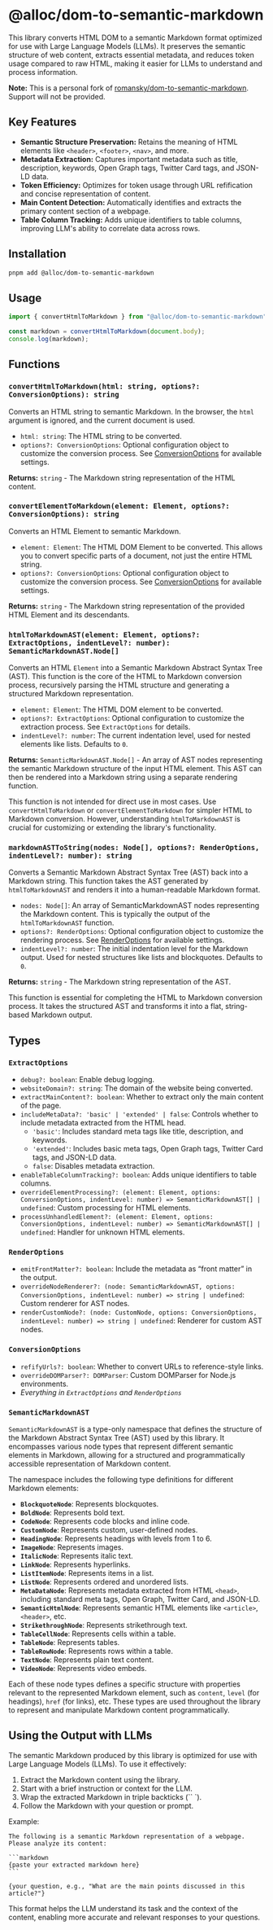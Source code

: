 # @alloc/dom-to-semantic-markdown

This library converts HTML DOM to a semantic Markdown format optimized for use with Large Language Models (LLMs). It preserves the semantic structure of web content, extracts essential metadata, and reduces token usage compared to raw HTML, making it easier for LLMs to understand and process information.

**Note:** This is a personal fork of [romansky/dom-to-semantic-markdown](https://github.com/romansky/dom-to-semantic-markdown). Support will not be provided.

## Key Features

- **Semantic Structure Preservation:** Retains the meaning of HTML elements like `<header>`, `<footer>`, `<nav>`, and more.
- **Metadata Extraction:** Captures important metadata such as title, description, keywords, Open Graph tags, Twitter Card tags, and JSON-LD data.
- **Token Efficiency:** Optimizes for token usage through URL refification and concise representation of content.
- **Main Content Detection:** Automatically identifies and extracts the primary content section of a webpage.
- **Table Column Tracking:** Adds unique identifiers to table columns, improving LLM's ability to correlate data across rows.

## Installation

```bash
pnpm add @alloc/dom-to-semantic-markdown
```

## Usage

```javascript
import { convertHtmlToMarkdown } from "@alloc/dom-to-semantic-markdown";

const markdown = convertHtmlToMarkdown(document.body);
console.log(markdown);
```

## Functions

### `convertHtmlToMarkdown(html: string, options?: ConversionOptions): string`

Converts an HTML string to semantic Markdown. In the browser, the `html` argument is ignored, and the current document is used.

- `html: string`: The HTML string to be converted.
- `options?: ConversionOptions`: Optional configuration object to customize the conversion process. See [ConversionOptions](#ConversionOptions) for available settings.

**Returns:** `string` - The Markdown string representation of the HTML content.

### `convertElementToMarkdown(element: Element, options?: ConversionOptions): string`

Converts an HTML Element to semantic Markdown.

- `element: Element`: The HTML DOM Element to be converted. This allows you to convert specific parts of a document, not just the entire HTML string.
- `options?: ConversionOptions`: Optional configuration object to customize the conversion process. See [ConversionOptions](#ConversionOptions) for available settings.

**Returns:** `string` - The Markdown string representation of the provided HTML Element and its descendants.

### `htmlToMarkdownAST(element: Element, options?: ExtractOptions, indentLevel?: number): SemanticMarkdownAST.Node[]`

Converts an HTML `Element` into a Semantic Markdown Abstract Syntax Tree (AST). This function is the core of the HTML to Markdown conversion process, recursively parsing the HTML structure and generating a structured Markdown representation.

- `element: Element`: The HTML DOM element to be converted.
- `options?: ExtractOptions`: Optional configuration to customize the extraction process. See `ExtractOptions` for details.
- `indentLevel?: number`: The current indentation level, used for nested elements like lists. Defaults to `0`.

**Returns:** `SemanticMarkdownAST.Node[]` - An array of AST nodes representing the semantic Markdown structure of the input HTML element. This AST can then be rendered into a Markdown string using a separate rendering function.

This function is not intended for direct use in most cases. Use `convertHtmlToMarkdown` or `convertElementToMarkdown` for simpler HTML to Markdown conversion. However, understanding `htmlToMarkdownAST` is crucial for customizing or extending the library's functionality.

### `markdownASTToString(nodes: Node[], options?: RenderOptions, indentLevel?: number): string`

Converts a Semantic Markdown Abstract Syntax Tree (AST) back into a Markdown string. This function takes the AST generated by `htmlToMarkdownAST` and renders it into a human-readable Markdown format.

- `nodes: Node[]`: An array of SemanticMarkdownAST nodes representing the Markdown content. This is typically the output of the `htmlToMarkdownAST` function.
- `options?: RenderOptions`: Optional configuration object to customize the rendering process. See [RenderOptions](#RenderOptions) for available settings.
- `indentLevel?: number`: The initial indentation level for the Markdown output. Used for nested structures like lists and blockquotes. Defaults to `0`.

**Returns:** `string` - The Markdown string representation of the AST.

This function is essential for completing the HTML to Markdown conversion process. It takes the structured AST and transforms it into a flat, string-based Markdown output.

## Types

### `ExtractOptions`

- `debug?: boolean`: Enable debug logging.
- `websiteDomain?: string`: The domain of the website being converted.
- `extractMainContent?: boolean`: Whether to extract only the main content of the page.
- `includeMetaData?: 'basic' | 'extended' | false`: Controls whether to include metadata extracted from the HTML head.
  - `'basic'`: Includes standard meta tags like title, description, and keywords.
  - `'extended'`: Includes basic meta tags, Open Graph tags, Twitter Card tags, and JSON-LD data.
  - `false`: Disables metadata extraction.
- `enableTableColumnTracking?: boolean`: Adds unique identifiers to table columns.
- `overrideElementProcessing?: (element: Element, options: ConversionOptions, indentLevel: number) => SemanticMarkdownAST[] | undefined`: Custom processing for HTML elements.
- `processUnhandledElement?: (element: Element, options: ConversionOptions, indentLevel: number) => SemanticMarkdownAST[] | undefined`: Handler for unknown HTML elements.

### `RenderOptions`

- `emitFrontMatter?: boolean`: Include the metadata as “front matter” in the output.
- `overrideNodeRenderer?: (node: SemanticMarkdownAST, options: ConversionOptions, indentLevel: number) => string | undefined`: Custom renderer for AST nodes.
- `renderCustomNode?: (node: CustomNode, options: ConversionOptions, indentLevel: number) => string | undefined`: Renderer for custom AST nodes.

### `ConversionOptions`

- `refifyUrls?: boolean`: Whether to convert URLs to reference-style links.
- `overrideDOMParser?: DOMParser`: Custom DOMParser for Node.js environments.
- _Everything in `ExtractOptions` and `RenderOptions`_

### `SemanticMarkdownAST`

`SemanticMarkdownAST` is a type-only namespace that defines the structure of the Markdown Abstract Syntax Tree (AST) used by this library. It encompasses various node types that represent different semantic elements in Markdown, allowing for a structured and programmatically accessible representation of Markdown content.

The namespace includes the following type definitions for different Markdown elements:

- **`BlockquoteNode`**: Represents blockquotes.
- **`BoldNode`**: Represents bold text.
- **`CodeNode`**: Represents code blocks and inline code.
- **`CustomNode`**: Represents custom, user-defined nodes.
- **`HeadingNode`**: Represents headings with levels from 1 to 6.
- **`ImageNode`**: Represents images.
- **`ItalicNode`**: Represents italic text.
- **`LinkNode`**: Represents hyperlinks.
- **`ListItemNode`**: Represents items in a list.
- **`ListNode`**: Represents ordered and unordered lists.
- **`MetaDataNode`**: Represents metadata extracted from HTML `<head>`, including standard meta tags, Open Graph, Twitter Card, and JSON-LD.
- **`SemanticHtmlNode`**: Represents semantic HTML elements like `<article>`, `<header>`, etc.
- **`StrikethroughNode`**: Represents strikethrough text.
- **`TableCellNode`**: Represents cells within a table.
- **`TableNode`**: Represents tables.
- **`TableRowNode`**: Represents rows within a table.
- **`TextNode`**: Represents plain text content.
- **`VideoNode`**: Represents video embeds.

Each of these node types defines a specific structure with properties relevant to the represented Markdown element, such as `content`, `level` (for headings), `href` (for links), etc. These types are used throughout the library to represent and manipulate Markdown content programmatically.

## Using the Output with LLMs

The semantic Markdown produced by this library is optimized for use with Large Language Models (LLMs). To use it effectively:

1.  Extract the Markdown content using the library.
2.  Start with a brief instruction or context for the LLM.
3.  Wrap the extracted Markdown in triple backticks (`` `).
4.  Follow the Markdown with your question or prompt.

Example:

````
The following is a semantic Markdown representation of a webpage. Please analyze its content:

```markdown
{paste your extracted markdown here}
```

{your question, e.g., "What are the main points discussed in this article?"}
````

This format helps the LLM understand its task and the context of the content, enabling more accurate and relevant responses to your questions.
